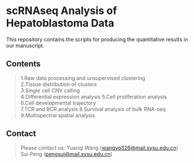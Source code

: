 # scRNAseq Analysis of Hepatoblastoma Data
This repository contains the scripts for producing the quantitative results in our manuscript.
## Contents
>1.Raw data processing and unsupervised clustering  
>2.Tissue distribution of clusters  
>3.Single cell CNV calling  
>4.Differential expression analysis 
>5.Cell proliferation analysis  
>6.Cell developmental trajectory  
>7.TCR and BCR analysis 
>8.Survival analysis of bulk RNA-seq  
>9.Multispectral spatial analysis 

## Contact
>Please contact us: 
>Yuanqi Wang (wangyq326@mail.sysu.edu.cn)  
>Sui Peng (pengsui@mail.sysu.edu.cn)
